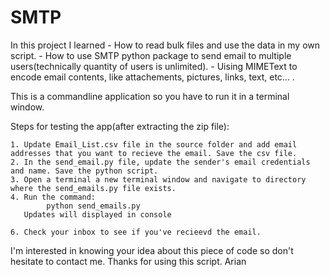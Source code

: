 # SMTP


In this project I learned
	- How to read bulk files and use the data in my own script.
	- How to use SMTP python package to send email to multiple users(technically quantity of users is unlimited).
	- Uising MIMEText to encode email contents, like attachements, pictures, links, text, etc... .
	
		
This is a commandline application so you have to run it in a terminal window.

Steps for testing the app(after extracting the zip file):
	
	1. Update Email_List.csv file in the source folder and add email addresses that you want to recieve the email. Save the csv file.
	2. In the send_email.py file, update the sender's email credentials and name. Save the python script.
	3. Open a terminal a new terminal window and navigate to directory where the send_emails.py file exists.
	4. Run the command:
			python send_emails.py
	   Updates will displayed in console

	6. Check your inbox to see if you've recieevd the email.

I'm interested in knowing your idea about this piece of code so don't hesitate to contact me.
Thanks for using this script.
Arian
